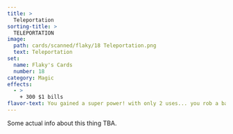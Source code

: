 ```yaml
---
title: >
  Teleportation
sorting-title: >
  TELEPORTATION
image: 
  path: cards/scanned/flaky/18 Teleportation.png
  text: Teleportation
set:
  name: Flaky's Cards
  number: 18
category: Magic
effects: 
  - >
    + 300 $1 bills
flavor-text: You gained a super power! with only 2 uses... you rob a bank...
---
```

Some actual info about this thing TBA.
